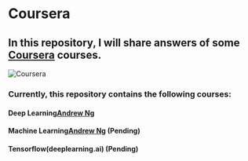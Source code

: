 # Coursera
## In this repository, I will share answers of some [Coursera](https://www.coursera.org/) courses.

![Coursera](https://digital.hbs.edu/platform-digit/wp-content/uploads/sites/2/2020/02/coursera-vector-logo-3-900x200.png)

### Currently, this repository contains the following courses:
#### Deep Learning[Andrew Ng](https://scholar.google.com/citations?user=mG4imMEAAAAJ&hl=en)
#### Machine Learning[Andrew Ng](https://scholar.google.com/citations?user=mG4imMEAAAAJ&hl=en) (Pending)
#### Tensorflow(deeplearning.ai) (Pending)

